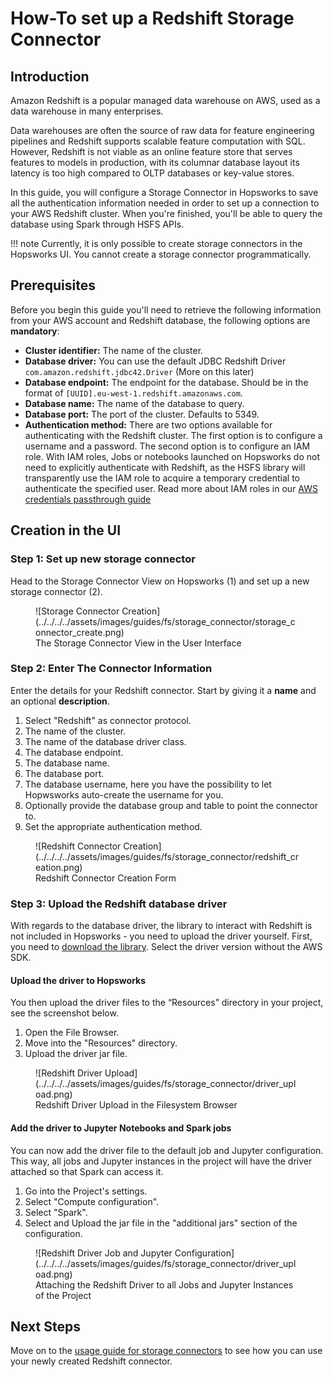 # How-To set up a Redshift Storage Connector

## Introduction

Amazon Redshift is a popular managed data warehouse on AWS, used as a data warehouse in many enterprises. 

Data warehouses are often the source of raw data for feature engineering pipelines and Redshift supports scalable feature computation with SQL. However, Redshift is not viable as an online feature store that serves features to models in production, with its columnar database layout its latency is too high compared to OLTP databases or key-value stores.

In this guide, you will configure a Storage Connector in Hopsworks to save all the authentication information needed in order to set up a connection to your AWS Redshift cluster.
When you're finished, you'll be able to query the database using Spark through HSFS APIs.

!!! note
    Currently, it is only possible to create storage connectors in the Hopsworks UI. You cannot create a storage connector programmatically.

## Prerequisites

Before you begin this guide you'll need to retrieve the following information from your AWS account and Redshift database, the following options are **mandatory**:

- **Cluster identifier:** The name of the cluster.
- **Database driver:** You can use the default JDBC Redshift Driver `com.amazon.redshift.jdbc42.Driver` (More on this later)
- **Database endpoint:** The endpoint for the database. Should be in the format of `[UUID].eu-west-1.redshift.amazonaws.com`.
- **Database name:** The name of the database to query.
- **Database port:** The port of the cluster. Defaults to 5349.
- **Authentication method:** There are two options available for authenticating with the Redshift cluster. The first option is to configure a username and a password. The second option is to configure an IAM role. With IAM roles, Jobs or notebooks launched on Hopsworks do not need to explicitly authenticate with Redshift, as the HSFS library will transparently use the IAM role to acquire a temporary credential to authenticate the specified user. Read more about IAM roles in our [AWS credentials passthrough guide]()

## Creation in the UI
### Step 1: Set up new storage connector

Head to the Storage Connector View on Hopsworks (1) and set up a new storage connector (2).

<figure markdown>
  ![Storage Connector Creation](../../../../assets/images/guides/fs/storage_connector/storage_connector_create.png)
  <figcaption>The Storage Connector View in the User Interface</figcaption>
</figure>

### Step 2: Enter The Connector Information

Enter the details for your Redshift connector. Start by giving it a **name** and an optional **description**.

1. Select "Redshift" as connector protocol.
2. The name of the cluster.
3. The name of the database driver class.
4. The database endpoint.
5. The database name.
6. The database port.
7. The database username, here you have the possibility to let Hopwsworks auto-create the username for you.
8. Optionally provide the database group and table to point the connector to.
9. Set the appropriate authentication method.

<figure markdown>
  ![Redshift Connector Creation](../../../../assets/images/guides/fs/storage_connector/redshift_creation.png)
  <figcaption>Redshift Connector Creation Form</figcaption>
</figure>

### Step 3: Upload the Redshift database driver

With regards to the database driver, the library to interact with Redshift is not included in Hopsworks - you need to upload the driver yourself. First, you need to [download the library](https://docs.aws.amazon.com/redshift/latest/mgmt/welcome.html). Select the driver version without the AWS SDK.

#### Upload the driver to Hopsworks
You then upload the driver files to the “Resources” directory in your project, see the screenshot below.

1. Open the File Browser.
2. Move into the "Resources" directory.
3. Upload the driver jar file.

<figure markdown>
  ![Redshift Driver Upload](../../../../assets/images/guides/fs/storage_connector/driver_upload.png)
  <figcaption>Redshift Driver Upload in the Filesystem Browser</figcaption>
</figure>

#### Add the driver to Jupyter Notebooks and Spark jobs

You can now add the driver file to the default job and Jupyter configuration. This way, all jobs and Jupyter instances in the project will have the driver attached so that Spark can access it.

1. Go into the Project's settings.
2. Select "Compute configuration".
3. Select "Spark".
4. Select and Upload the jar file in the "additional jars" section of the configuration.

<figure markdown>
  ![Redshift Driver Job and Jupyter Configuration](../../../../assets/images/guides/fs/storage_connector/driver_upload.png)
  <figcaption>Attaching the Redshift Driver to all Jobs and Jupyter Instances of the Project</figcaption>
</figure>

## Next Steps

Move on to the [usage guide for storage connectors](../usage.md) to see how you can use your newly created Redshift connector.
